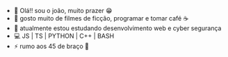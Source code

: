- 👋 Olá!! sou o joão, muito prazer 😁
- 👀 gosto muito de filmes de ficção, programar e tomar café ☕
- 🌱 atualmente estou estudando desenvolvimento web e cyber segurança
- 💻 JS | TS | PYTHON | C++ | BASH
- ⚡ rumo aos 45 de braço 🦾

<!---
jaopedro207/jaopedro207 is a ✨ special ✨ repository because its `README.md` (this file) appears on your GitHub profile.
You can click the Preview link to take a look at your changes.
--->
